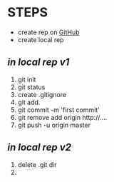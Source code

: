# **STEPS**

* create rep on [GitHub](https://github.com/)
* create local rep
## *in local rep v1*
1. git init
2. git status
3. create .gitignore
4. git add.
5. git commit -m 'first commit'
6. git remove add origin http://....
7. git push -u origin master

## *in local rep v2*
1. delete .git dir
2. 
